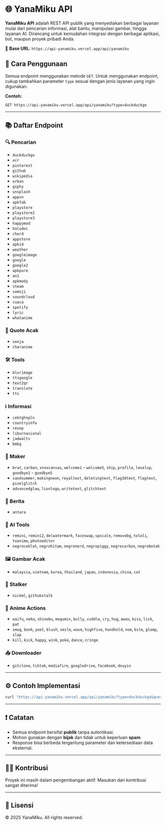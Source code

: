 # 🌐 YanaMiku API

**YanaMiku API** adalah REST API publik yang menyediakan berbagai layanan mulai dari pencarian informasi, alat bantu, manipulasi gambar, hingga layanan AI. Dirancang untuk kemudahan integrasi dengan berbagai aplikasi, bot, maupun proyek pribadi Anda.

🔗 **Base URL**: `https://api-yanamiku.vercel.app/api/yanamiku`

## 🚀 Cara Penggunaan

Semua endpoint menggunakan metode `GET`. Untuk menggunakan endpoint, cukup tambahkan parameter `type` sesuai dengan jenis layanan yang ingin digunakan.

**Contoh:**

```
GET https://api-yanamiku.vercel.app/api/yanamiku?type=duckduckgo
```

---

## 📚 Daftar Endpoint

### 🔍 Pencarian

* `duckduckgo`
* `ocr`
* `pinterest`
* `github`
* `wikipedia`
* `urban`
* `giphy`
* `unsplash`
* `appvn`
* `apkfab`
* `playstore`
* `playstore2`
* `playstore3`
* `happymod`
* `halodoc`
* `chord`
* `appstore`
* `apkid`
* `weather`
* `googleimage`
* `google`
* `google2`
* `apkpure`
* `an1`
* `apkmody`
* `steam`
* `semoji`
* `soundcloud`
* `cuaca`
* `spotify`
* `lyric`
* `whatanime`

### 💬 Quote Acak

* `senja`
* `charanime`

### 🛠️ Tools

* `blurimage`
* `ttsgoogle`
* `text2qr`
* `translate`
* `tts`

### ℹ️ Informasi

* `cektghnpln`
* `countryinfo`
* `resep`
* `liburnasional`
* `jadwaltv`
* `bmkg`

### 🎨 Maker

* `brat`, `carbon`, `xnxxcanvas`, `welcome1` - `welcome5`, `ship`, `profile`, `levelup`, `goodbye1` - `goodbye5`
* `sandsummer`, `makingneon`, `royaltext`, `deletingtext`, `flag3dtext`, `flagtext`, `pixelglitch`
* `advancedglow`, `lionlogo`, `writetext`, `glitchtext`

### 📰 Berita

* `antara`

### 🤖 AI Tools

* `remini`, `remini2`, `delwatermark`, `faceswap`, `upscale`, `removebg`, `tololi`, `toanime`, `photoeditor`
* `negrocoklat`, `negrohitam`, `negronerd`, `negropiggy`, `negrocarbon`, `negrobotak`

### 🖼️ Gambar Acak

* `malaysia`, `vietnam`, `korea`, `thailand`, `japan`, `indonesia`, `china`, `cat`

### 🔎 Stalker

* `nickml`, `githubstalk`

### 🎌 Anime Actions

* `waifu`, `neko`, `shinobu`, `megumin`, `bully`, `cuddle`, `cry`, `hug`, `awoo`, `kiss`, `lick`, `pat`
* `smug`, `bonk`, `yeet`, `blush`, `smile`, `wave`, `highfive`, `handhold`, `nom`, `bite`, `glomp`, `slap`
* `kill`, `kick`, `happy`, `wink`, `poke`, `dance`, `cringe`

### 📥 Downloader

* `gitclone`, `tiktok`, `mediafire`, `googledrive`, `facebook`, `douyin`

---

## ⚙️ Contoh Implementasi

```bash
curl "https://api-yanamiku.vercel.app/api/yanamiku?type=duckduckgo&query=openai"
```

---

## ❗ Catatan

* Semua endpoint bersifat **publik** tanpa autentikasi.
* Mohon gunakan dengan **bijak** dan tidak untuk keperluan **spam**.
* Response bisa berbeda tergantung parameter dan ketersediaan data eksternal.

---

## 🧑‍💻 Kontribusi

Proyek ini masih dalam pengembangan aktif. Masukan dan kontribusi sangat diterima!

---

## 📄 Lisensi

© 2025 YanaMiku. All rights reserved.
